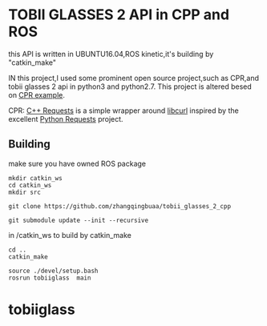 # TOBII GLASSES 2 API in CPP and ROS

this API is written in UBUNTU16.04,ROS kinetic,it's building by "catkin_make" 

IN this project,I used some prominent open source project,such as CPR,and tobii glasses 2 api in python3 and python2.7. This project is altered besed on [CPR example](https://github.com/whoshuu/cpr-example/).

CPR: [C++ Requests](https://github.com/whoshuu/cpr) is a simple wrapper around [libcurl](http://curl.haxx.se/libcurl) inspired by the excellent [Python Requests](https://github.com/kennethreitz/requests) project.



## Building
make sure you have owned ROS package
```
mkdir catkin_ws
cd catkin_ws
mkdir src
```
```
git clone https://github.com/zhangqingbuaa/tobii_glasses_2_cpp
```
```
git submodule update --init --recursive
```
in /catkin_ws   to build by catkin_make
```
cd ..
catkin_make
```
```
source ./devel/setup.bash
rosrun tobiiglass  main 
```

# tobiiglass
